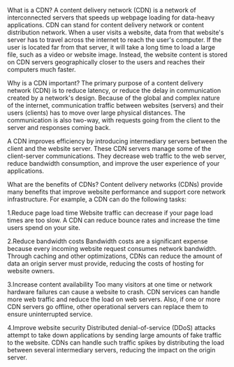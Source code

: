 What is a CDN?
  A content delivery network (CDN) is a network of interconnected servers that speeds up webpage loading for data-heavy applications. CDN can stand for content delivery network or content     distribution network. When a user visits a website, data from that website's server has to travel across the internet to reach the user's computer. If the user is located far from that server, it will take a long time to load a large file, such as a video or website image. Instead, the website content is stored on CDN servers geographically closer to the users and reaches their computers much faster.

Why is a CDN important?
  The primary purpose of a content delivery network (CDN) is to reduce latency, or reduce the delay in communication created by a network's design. Because of the global and complex nature of   the internet, communication traffic between websites (servers) and their users (clients) has to move over large physical distances. The communication is also two-way, with requests going      from the client to the server and responses coming back.

  A CDN improves efficiency by introducing intermediary servers between the client and the website server. These CDN servers manage some of the client-server communications. They decrease web   traffic to the web server, reduce bandwidth consumption, and improve the user experience of your applications.

What are the benefits of CDNs?
  Content delivery networks (CDNs) provide many benefits that improve website performance and support core network infrastructure. For example, a CDN can do the following tasks:

  1.Reduce page load time
    Website traffic can decrease if your page load times are too slow. A CDN can reduce bounce rates and increase the time users spend on your site.

  2.Reduce bandwidth costs
    Bandwidth costs are a significant expense because every incoming website request consumes network bandwidth. Through caching and other optimizations, CDNs can reduce the amount of data an     origin server must provide, reducing the costs of hosting for website owners.

  3.Increase content availability
    Too many visitors at one time or network hardware failures can cause a website to crash. CDN services can handle more web traffic and reduce the load on web servers. Also, if one or more      CDN servers go offline, other operational servers can replace them to ensure uninterrupted service.

  4.Improve website security
    Distributed denial-of-service (DDoS) attacks attempt to take down applications by sending large amounts of fake traffic to the website. CDNs can handle such traffic spikes by distributing     the load between several intermediary servers, reducing the impact on the origin server.
